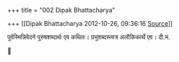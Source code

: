 +++
title = "002 Dipak Bhattacharya"

+++
[[Dipak Bhattacharya	2012-10-26, 09:36:16 [Source](https://groups.google.com/g/bvparishat/c/9SHaNwvK0ZY)]]



पुर्वस्मिन्निवेदने पुरुषशब्दार्थः एव कथितः। प्रभुशब्दस्त्वत्र अलौकिकार्थे एव। दी.भ.



